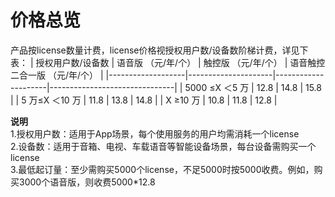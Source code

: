 # 价格总览

产品按license数量计费，license价格视授权用户数/设备数阶梯计费，详见下表：
| 授权用户数/设备数 | 语音版 （元/年/个） | 触控版 （元/年/个） | 语音触控二合一版 （元/年/个） |
|-------------------|---------------------|---------------------|-------------------------------|
| 5000 ≤X ＜5 万    | 12.8                | 14.8                | 15.8                          |
| 5 万≤X ＜10 万    | 11.8                | 13.8                | 14.8                          |
| X ≥10 万          | 10.8                | 11.8                | 12.8                          |


**说明**   
1.授权用户数：适用于App场景，每个使用服务的用户均需消耗一个license  
2.设备数：适用于音箱、电视、车载语音等智能设备场景，每台设备需购买一个license   
3.最低起订量：至少需购买5000个license，不足5000时按5000收费。例如，购买3000个语音版，则收费5000*12.8  
